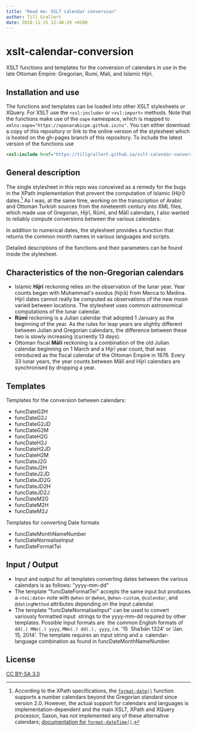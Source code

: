 ```yaml
---
title: "Read me: XSLT calendar conversion"
author: Till Grallert
date: 2018-11-15 12:40:29 +0200
---
```


# xslt-calendar-conversion

XSLT functions and templates for the conversion of calendars in use in the late Ottoman Empire: Gregorian, Rumi, Mali, and Islamic Hijri.

## Installation and use

The functions and templates can be loaded into other XSLT stylesheets or XQuery. For XSLT use the `<xsl:include>` or `<xsl:import>` methods. Note that the functions make use of the `oape` namespace, which is mapped to `xmlns:oape="https://openarabicpe.github.io/ns"`. You can either download a copy of this repository or link to the online version of the stylesheet which is hosted on the gh-pages branch of this repository. To include the latest version of the functions use

```xml
<xsl:include href="https://tillgrallert.github.io/xslt-calendar-conversion/functions/date-functions.xsl"/>
```

## General description

The single stylesheet in this repo was conceived as a remedy for the bugs in the XPath implementation that prevent the computation of Islamic (Hijrī) dates.[^1] As I was, at the same time, working on the transcription of Arabic and Ottoman Turkish sources from the nineteenth century into XML files, which made use of Gregorian, Hijrī, Rūmī, and Mālī calendars, I also wanted to reliably compute conversions between the various calendars.

In addition to numerical dates, the stylesheet provides a function that returns the common month names in various languages and scripts.

Detailed descriptions of the functions and their parameters can be found inside the stylesheet.

## Characteristics of the non-Gregorian calendars

- Islamic **Hijrī** reckoning relies on the observation of the lunar year. Year counts began with Muhammad's exodus (hijrā) from Mecca to Medina. Hijrī dates cannot really be computed as observations of the new moon varied between locations. The stylesheet uses common astronomical computations of the lunar calendar.
- **Rūmī** reckoning is a Julian calendar that adopted 1 January as the beginning of the year. As the rules for leap years are slightly different between Julian and Gregorian calendars, the difference between these two is slowly increasing (currently 13 days).
- Ottoman fiscal **Mālī** reckoning is a combination of the old Julian calendar beginning on 1 March and a Hijrī year count, that was introduced as the fiscal calendar of the Ottoman Empire in 1676. Every 33 lunar years, the year counts between Mālī and Hijrī calendars are synchronised by dropping a year.

## Templates

Templates for the conversion between calendars:

- funcDateG2H
- funcDateG2J
- funcDateG2JD
- funcDateG2M
- funcDateH2G
- funcDateH2J
- funcDateH2JD
- funcDateH2M
- funcDateJ2G
- funcDateJ2H
- funcDateJ2JD
- funcDateJD2G
- funcDateJD2H
- funcDateJD2J
- funcDateM2G
- funcDateM2H
- funcDateM2J

Templates for converting Date formats

- funcDateMonthNameNumber
- funcDateNormaliseInput
- funcDateFormatTei

## Input / Output

- Input and output for all templates converting dates between the various calendars is as follows: "yyyy-mm-dd"
- The template "funcDateFormatTei" accepts the same input but produces a `<tei:date>` note with `@when` or `@when`, `@when-custom`, `@calendar`, and `@datingMethod` attributes depending on the input calendar.
- The template "funcDateNormaliseInput" can be used to convert variously formatted input  strings to the yyyy-mm-dd required by other templates. Possible input formats are  the common English formats of `dd(.) MNn(.) yyyy`, `MNn(.) dd(.), yyyy`, i.e. '15  Shaʿbān 1324' or 'Jan. 15, 2014'. The template requires an input string and a  calendar-language combination as found in funcDateMonthNameNumber.

## License

[CC BY-SA 3.0](http://creativecommons.org/licenses/by-sa/3.0/)


[^1]: According to the XPath specifications, the [`format-date()`](https://www.w3.org/TR/xpath-functions-30/#func-format-date) function supports a number calendars beyond the Gregorian standard since version 2.0. However, the actual support for calendars and languages is implementation-dependent and the main XSLT, XPath and XQuery processor, Saxon, has not implemented any of these alternative calendars; [documentation for `format-dateTime()`](https://www.saxonica.com/html/documentation/functions/fn/format-dateTime.html).